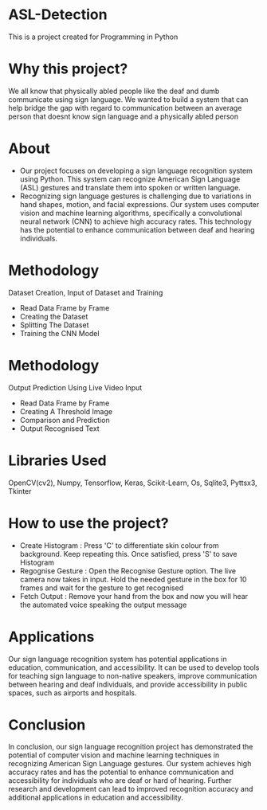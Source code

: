 # ASL-Detection
This is a project created for Programming in Python

# Why this project?
We all know that physically abled people like the deaf and dumb communicate using sign language. We wanted to build a system that can help bridge the gap with regard to communication between an average person that doesnt know sign language and a physically abled person

# About
- Our project focuses on developing a sign language recognition system using Python. This system can recognize American Sign Language (ASL) gestures and translate them into spoken or written language.
- Recognizing sign language gestures is challenging due to variations in hand shapes, motion, and facial expressions. Our system uses computer vision and machine learning algorithms, specifically a convolutional neural network (CNN) to achieve high accuracy rates. This technology has the potential to enhance communication between deaf and hearing individuals.

# Methodology
Dataset Creation, Input of Dataset and Training
- Read Data Frame by Frame
- Creating the Dataset
- Splitting The Dataset
- Training the CNN Model

# Methodology
Output Prediction Using Live Video Input
- Read Data Frame by Frame
- Creating A Threshold Image
- Comparison and Prediction
- Output Recognised Text

# Libraries Used
OpenCV(cv2), Numpy, Tensorflow, Keras, Scikit-Learn, Os, Sqlite3, Pyttsx3, Tkinter

# How to use the project?
- Create Histogram :
  Press 'C' to differentiate skin colour from background. Keep repeating this. Once satisfied, press 'S' to save Histogram
- Regognise Gesture :
  Open the Recognise Gesture option. The live camera now takes in input. Hold the needed gesture in the box for 10 frames and wait for the gesture to get recognised
- Fetch Output :
  Remove your hand from the box and now you will hear the automated voice speaking the output message

# Applications
Our sign language recognition system has potential applications in education, communication, and accessibility. It can be used to develop tools for teaching sign language to non-native speakers, improve communication between hearing and deaf individuals, and provide accessibility in public spaces, such as airports and hospitals.

# Conclusion
In conclusion, our sign language recognition project has demonstrated the potential of computer vision and machine learning techniques in recognizing American Sign Language gestures. Our system achieves high accuracy rates and has the potential to enhance communication and accessibility for individuals who are deaf or hard of hearing. Further research and development can lead to improved recognition accuracy and additional applications in education and accessibility.
